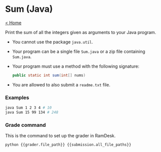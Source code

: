# Sum (Java)

[< Home](../../README.md)

Print the sum of all the integers given as arguments to your Java program.
* You cannot use the package `java.util`.
* Your program can be a single file `Sum.java` or a zip file containing `Sum.java`.
* Your program must use a method with the following signature:
    ```java
    public static int sum(int[] nums)
    ```

* You are allowed to also submit a `readme.txt` file.

### Examples

```bash
java Sum 1 2 3 4 # 10
java Sum 15 99 134 # 248
```

### Grade command

This is the command to set up the grader in RamDesk.

```bash
python {{grader.file_path}} {{submission.all_file_paths}}
```
